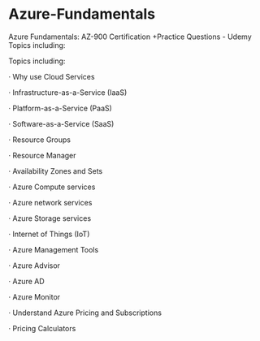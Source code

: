 # Azure-Fundamentals
Azure Fundamentals: AZ-900 Certification +Practice Questions  - Udemy
Topics including:

Topics including:

· Why use Cloud Services

· Infrastructure-as-a-Service (IaaS)

· Platform-as-a-Service (PaaS)

· Software-as-a-Service (SaaS)

· Resource Groups

· Resource Manager

· Availability Zones and Sets

· Azure Compute services

· Azure network services

· Azure Storage services

· Internet of Things (IoT)

· Azure Management Tools

· Azure Advisor

· Azure AD

· Azure Monitor

· Understand Azure Pricing and Subscriptions

· Pricing Calculators


